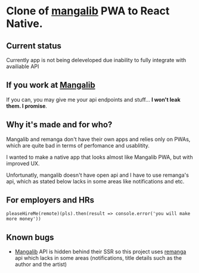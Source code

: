 # Clone of [mangalib](https://mangalib.me/) PWA to React Native.
## Current status
Currently app is not being deleveloped due inability to fully integrate with availiable API

## If you work at [Mangalib](https://mangalib.me/)
If you can, you may give me your api endpoints and stuff... <b>I won't leak them. I promise</b>.

## Why it's made and for who?
Mangalib and remanga don't have their own apps and relies only on PWAs, which are quite bad in terms of perfomance and usablitity. 

I wanted to make a native app that looks almost like Mangalib PWA, but with improved UX. 

Unfortunatly, mangalib doesn't have open api and I have to use remanga's api, which as stated below lacks in some areas like notifications and etc.

## For employers and HRs
`pleaseHireMe(remote)(pls).then(result => console.error('you will make more money'))`

## Known bugs
- [Mangalib](https://mangalib.me/) API is hidden behind their SSR so this project uses [remanga](https://remanga.org/) api which lacks in some areas (notifications, title details such as the author and the artist)


